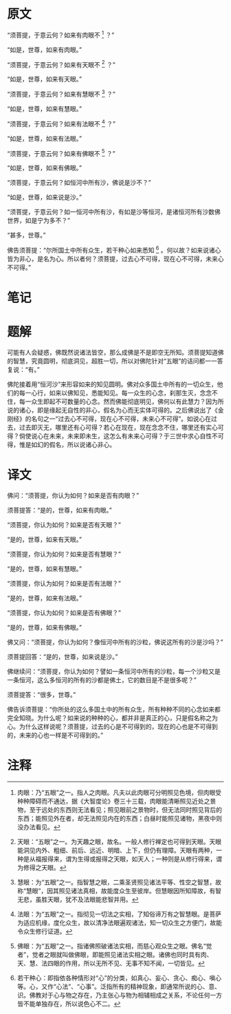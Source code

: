# 原文
“须菩提，于意云何？如来有肉眼不 [^1] ？”

“如是，世尊，如来有肉眼。”

“须菩提，于意云何？如来有天眼不 [^2] ？”

“如是，世尊，如来有天眼。”

“须菩提，于意云何？如来有慧眼不 [^3] ？”

“如是，世尊，如来有慧眼。”

“须菩提，于意云何？如来有法眼不 [^4] ？”

“如是，世尊，如来有法眼。”

“须菩提，于意云何？如来有佛眼不 [^5] ？”

“如是，世尊，如来有佛眼。”

“须菩提，于意云何？如恒河中所有沙，佛说是沙不？”

“如是，世尊，如来说是沙。”

“须菩提，于意云何？如一恒河中所有沙，有如是沙等恒河，是诸恒河所有沙数佛世界，如是宁为多不？”

“甚多，世尊。”

佛告须菩提：“尔所国土中所有众生，若干种心如来悉知 [^6] 。何以故？如来说诸心皆为非心，是名为心。所以者何？须菩提，过去心不可得，现在心不可得，未来心不可得。”
# 笔记

# 题解
可能有人会疑惑，佛既然说诸法皆空，那么成佛是不是即空无所知。须菩提知道佛的智慧，究竟圆明，彻底洞见，超胜一切，所以对佛陀针对“五眼”的诘问都一一答复说：“有。”

佛陀接着用“恒河沙”来形容如来的知见圆明。佛对众多国土中所有的一切众生，他们的每一心行，如来以佛知见，悉能知见。每一众生的心念，刹那生灭，念念不住，每一众生即起不可数量的心念。然而佛能彻底明见，佛何以有此慧力？因为所说的诸心，即是缘起无自性的非心，假名为心而无实体可得的。之后佛说出了《金刚经》的名句之一“过去心不可得，现在心不可得，未来心不可得”。如说心在过去，过去即灭无，哪里还有心可得？若心在现在，现在念念不住，哪里还有实心可得？倘使说心在未来，未来即未生，这怎么有未来心可得？于三世中求心自性不可得，惟是如幻的假名，所以说诸心非心。
# 译文
佛问：“须菩提，你认为如何？如来是否有肉眼？”

须菩提答：“是的，世尊，如来有肉眼。”

“须菩提，你认为如何？如来是否有天眼？”

“是的，世尊，如来有天眼。”

“须菩提，你认为如何？如来是否有慧眼？”

“是的，世尊，如来有慧眼。”

“须菩提，你认为如何？如来是否有法眼？”

“是的，世尊，如来有法眼。”

“须菩提，你认为如何？如来是否有佛眼？”

“是的，世尊，如来有佛眼。”

佛又问：“须菩提，你认为如何？像恒河中所有的沙粒，佛说这所有的沙是沙吗？”

须菩提回答：“是的，世尊，如来说是沙。”

佛继续问：“须菩提，你认为如何？譬如一条恒河中所有的沙粒，每一个沙粒又是一条恒河，这么多恒河的所有的沙都是佛土，它的数目是不是很多呢？”

须菩提答：“很多，世尊。”

佛告诉须菩提：“你所处的这么多国土中的所有众生，所有种种不同的心念如来都完全知晓。为什么呢？如来说的种种的心，都并非是真正的心，只是假名称之为心。为什么这样说呢？须菩提，过去的心是不可得到的，现在的心也是不可得到的，未来的心也一样是不可得到的。”
# 注释

[^1]: 肉眼：乃“五眼”之一。指人之肉眼。凡夫以此肉眼可分明照见色境，但肉眼受种种障碍而不通达，据《大智度论》卷三十三载，肉眼能清晰照见近处之景物，至于远处的东西则无法看见；照见眼前之景物时，但无法同时照见背后的东西；能照见外在者，却无法照见内在的东西；白昼时能照见诸物，黑夜中则没办法看见。
[^2]: 天眼：“五眼”之一。为天趣之眼，故名。一般人修行禅定也可得到天眼。天眼能洞见内外、粗细、前后、远近、明暗、上下，但仍有理障。天眼有两种，一种是从福报得来，谓为生得或报得之天眼，如天人；一种则是从修行得来，谓为修得之天眼。
[^3]: 慧眼：为“五眼”之一。指智慧之眼，二乘圣贤照见诸法平等、性空之智慧，故称“慧眼”，因其照见诸法真相，故能度众生至彼岸。但慧眼因所知障故，有智无悲，虽胜天眼，犹不及法眼能悲智并用。
[^4]: 法眼：为“五眼”之一。指彻见一切法之实相，了知俗谛万有之智慧眼。是菩萨为适应机缘，度化众生，故以清净法眼遍观诸法，知一切众生之方便门，故能令众生修行证道。
[^5]: 佛眼：为“五眼”之一。指诸佛照破诸法实相，而慈心观众生之眼。佛名“觉者”，觉者之眼就叫做佛眼，即能照见诸法实相之眼。诸佛也同时具有肉、天、慧、法四眼的作用，所以无所不见、无事不知不闻，一切皆见。
[^6]: 若干种心：即指依各种情形对“心”的分类，如真心、妄心、贪心、痴心、嗔心等。心，又作“心法”、“心事”。泛指所有的精神现象，即通常所说的心、意、识。佛教对于心与物之存在，乃主张心与物为相辅相成之关系，不论任何一方皆不能单独存在，所以说色心不二。
